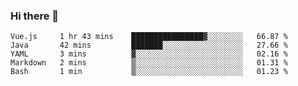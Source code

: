 ### Hi there 👋

<!--
**urzz/urzz** is a ✨ _special_ ✨ repository because its `README.md` (this file) appears on your GitHub profile.

Here are some ideas to get you started:

- 🔭 I’m currently working on ...
- 🌱 I’m currently learning ...
- 👯 I’m looking to collaborate on ...
- 🤔 I’m looking for help with ...
- 💬 Ask me about ...
- 📫 How to reach me: ...
- 😄 Pronouns: ...
- ⚡ Fun fact: ...
-->

<!--START_SECTION:waka-->
```text
Vue.js     1 hr 43 mins    ████████████████▓░░░░░░░░   66.87 % 
Java       42 mins         ███████░░░░░░░░░░░░░░░░░░   27.66 % 
YAML       3 mins          ▓░░░░░░░░░░░░░░░░░░░░░░░░   02.16 % 
Markdown   2 mins          ▒░░░░░░░░░░░░░░░░░░░░░░░░   01.31 % 
Bash       1 min           ▒░░░░░░░░░░░░░░░░░░░░░░░░   01.23 % 
```
<!--END_SECTION:waka-->

